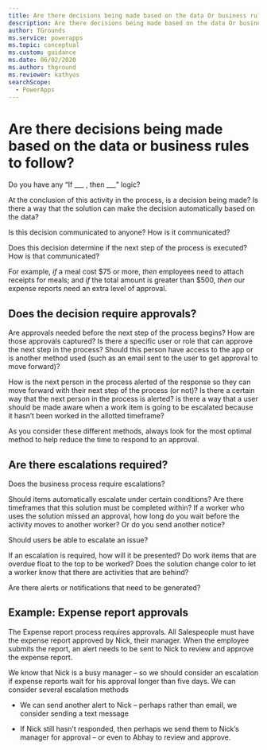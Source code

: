 ```yaml
---
title: Are there decisions being made based on the data Or business rules to follow | Microsoft Docs
description: Are there decisions being made based on the data Or business rules to follow
author: TGrounds
ms.service: powerapps
ms.topic: conceptual
ms.custom: guidance
ms.date: 06/02/2020
ms.author: thground
ms.reviewer: kathyos
searchScope:  
  - PowerApps
---
```


# Are there decisions being made based on the data or business rules to follow?

Do you have any “If ___ , then ___” logic?

At the conclusion of this activity in the process, is a decision being made? Is
there a way that the solution can make the decision automatically based on the
data?

Is this decision communicated to anyone? How is it communicated?

Does this decision determine if the next step of the process is executed? How is
that communicated?

For example, *if* a meal cost \$75 or more, *then* employees need to attach
receipts for meals; and *if* the total amount is greater than \$500, *then* our
expense reports need an extra level of approval.

## Does the decision require approvals?

Are approvals needed before the next step of the process begins? How are those
approvals captured? Is there a specific user or role that can approve the next
step in the process? Should this person have access to the app or is
another method used (such as an email sent to the user to get approval
to move forward)?

How is the next person in the process alerted of the response so they can move
forward with their next step of the process (or not)? Is there a certain way
that the next person in the process is alerted? is there a way that a user
should be made aware when a work item is going to be escalated because it hasn’t
been worked in the allotted timeframe?

As you consider these different methods, always look for the most optimal method
to help reduce the time to respond to an approval.

## Are there escalations required?

Does the business process require escalations?

Should items automatically escalate under certain conditions? Are there
timeframes that this solution must be completed within? If a worker who uses the
solution missed an approval, how long do you wait before the activity moves to
another worker? Or do you send another notice?

Should users be able to escalate an issue?

If an escalation is required, how will it be presented? Do work items that are
overdue float to the top to be worked? Does the solution change color to let a
worker know that there are activities that are behind?

Are there alerts or notifications that need to be generated?

## Example: Expense report approvals

The Expense report process requires approvals. All Salespeople must have the
expense report approved by Nick, their manager. When the employee submits the
report, an alert needs to be sent to Nick to review and approve the expense
report.

We know that Nick is a busy manager – so we should consider an escalation if
expense reports wait for his approval longer than five days. We can consider
several escalation methods

-   We can send another alert to Nick – perhaps rather than email, we consider
    sending a text message

-   If Nick still hasn’t responded, then perhaps we send them to Nick’s manager
    for approval – or even to Abhay to review and approve.
